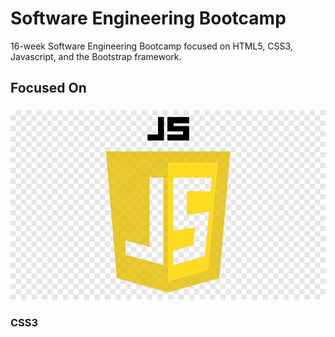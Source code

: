 # Software Engineering Bootcamp
16-week Software Engineering Bootcamp focused on HTML5, CSS3, Javascript, and the Bootstrap framework.

## Focused On

### ![This is an image](Assets/png-clipart-javascript-logo-html-javascript-logo-angle-text.png)
### CSS3

